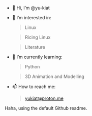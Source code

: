 - 👋 Hi, I’m @yu-kiat
- 👀 I’m interested in:
    > Linux
    
    > Ricing Linux
    
    > Literature
- 🌱 I’m currently learning:
    > Python
  
    > 3D Animation and Modelling
- 📫 How to reach me:
    > yukiat@proton.me

Haha, using the default Github readme.
